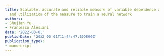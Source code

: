 ```yaml
---
title: Scalable, accurate and reliable measure of variable dependence and independence,
  and utilization of the measure to train a neural network
authors:
- Shujian Yu
- Francesco Alesiani
date: '2022-03-01'
publishDate: '2022-03-01T11:44:47.809590Z'
publication_types:
- manuscript
---
```

